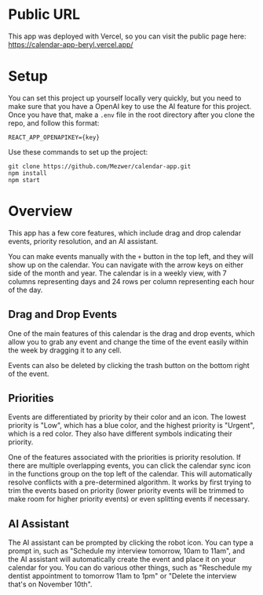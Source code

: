 # Public URL

This app was deployed with Vercel, so you can visit the public page here:
https://calendar-app-beryl.vercel.app/

# Setup

You can set this project up yourself locally very quickly, but you need to make sure that you have a 
OpenAI key to use the AI feature for this project. Once you have that, make a `.env` file in the root 
directory after you clone the repo, and follow this format:

```
REACT_APP_OPENAPIKEY={key}
```

Use these commands to set up the project:
```
git clone https://github.com/Mezwer/calendar-app.git
npm install
npm start
```

# Overview

This app has a few core features, which include drag and drop calendar events, priority resolution, and an AI assistant.

You can make events manually with the `+` button in the top left, and they will show up on the calendar. You can navigate with the arrow
keys on either side of the month and year. The calendar is in a weekly view, with 7 columns representing days and 24 rows per column
representing each hour of the day.

## Drag and Drop Events

One of the main features of this calendar is the drag and drop events, which allow you to grab any event and change the time
of the event easily within the week by dragging it to any cell. 

Events can also be deleted by clicking the trash button on the bottom right of the event.

## Priorities

Events are differentiated by priority by their color and an icon. The lowest priority is "Low", which has a blue color, and the highest priority is "Urgent", which is a red color. They also have different symbols indicating their priority. 

One of the features associated with the priorities is priority resolution. If there are multiple overlapping events, you can click the
calendar sync icon in the functions group on the top left of the calendar. This will automatically resolve conflicts with a pre-determined algorithm. It works by first trying to trim the events based on priority (lower priority events will be trimmed to make room for higher priority events) or even splitting events if necessary.

## AI Assistant

The AI assistant can be prompted by clicking the robot icon. You can type a prompt in, such as "Schedule my interview tomorrow, 10am to 11am", and the AI assistant will automatically create the event and place it on your calendar for you. You can do various other things, such
as "Reschedule my dentist appointment to tomorrow 11am to 1pm" or "Delete the interview that's on November 10th". 

